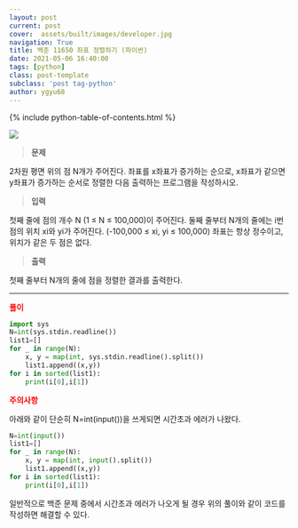 ```yaml
---
layout: post
current: post
cover:  assets/built/images/developer.jpg
navigation: True
title: 백준 11650 좌표 정렬하기 (파이썬)
date: 2021-05-06 16:40:00
tags: [python]
class: post-template
subclass: 'post tag-python'
author: ygyu68
---
```

{% include python-table-of-contents.html %}

![](..\assets\built\images\baek11650.JPG)

>**문제**

2차원 평면 위의 점 N개가 주어진다. 좌표를 x좌표가 증가하는 순으로, x좌표가 같으면 y좌표가 증가하는 순서로 정렬한 다음 출력하는 프로그램을 작성하시오.

>**입력**

첫째 줄에 점의 개수 N (1 ≤ N ≤ 100,000)이 주어진다. 둘째 줄부터 N개의 줄에는 i번점의 위치 xi와 yi가 주어진다. (-100,000 ≤ xi, yi ≤ 100,000) 좌표는 항상 정수이고, 위치가 같은 두 점은 없다.

>**출력**

첫째 줄부터 N개의 줄에 점을 정렬한 결과를 출력한다.

---

**<span style="color:red">풀이</span>**

```python
import sys
N=int(sys.stdin.readline())
list1=[]
for _ in range(N):
    x, y = map(int, sys.stdin.readline().split())
    list1.append((x,y))
for i in sorted(list1):
    print(i[0],i[1])
```

**<span style="color:red">주의사항</span>**

아래와 같이 단순히 N=int(input())을 쓰게되면 시간초과 에러가 나왔다.

```python
N=int(input())
list1=[]
for _ in range(N):
    x, y = map(int, input().split())
    list1.append((x,y))
for i in sorted(list1):
    print(i[0],i[1])
```

일반적으로 백준 문제 중에서 시간초과 에러가 나오게 될 경우 위의 풀이와 같이 코드를 작성하면 해결할 수 있다.